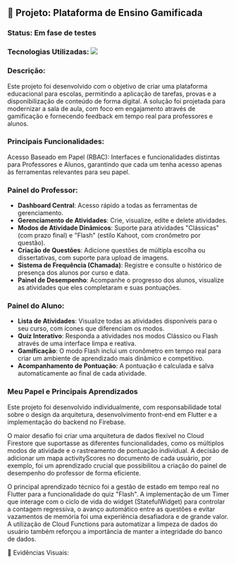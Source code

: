 ## 🚀 Projeto: Plataforma de Ensino Gamificada

### Status: Em fase de testes
### Tecnologias Utilizadas: <img src="https://skillicons.dev/icons?i=flutter,firebase&theme=dark" />

### Descrição:
Este projeto foi desenvolvido com o objetivo de criar uma plataforma educacional para escolas, permitindo a aplicação de tarefas, provas e a disponibilização de conteúdo de forma digital. A solução foi projetada para modernizar a sala de aula, com foco em engajamento através de gamificação e fornecendo feedback em tempo real para professores e alunos.

### Principais Funcionalidades:
Acesso Baseado em Papel (RBAC): Interfaces e funcionalidades distintas para Professores e Alunos, garantindo que cada um tenha acesso apenas às ferramentas relevantes para seu papel.
### Painel do Professor:
* **Dashboard Central**: Acesso rápido a todas as ferramentas de gerenciamento.
* **Gerenciamento de Atividades**: Crie, visualize, edite e delete atividades.
* **Modos de Atividade Dinâmicos**: Suporte para atividades "Clássicas" (com prazo final) e "Flash" (estilo Kahoot, com cronômetro por questão).
* **Criação de Questões**: Adicione questões de múltipla escolha ou dissertativas, com suporte para upload de imagens.
* **Sistema de Frequência (Chamada)**: Registre e consulte o histórico de presença dos alunos por curso e data.
* **Painel de Desempenho**: Acompanhe o progresso dos alunos, visualize as atividades que eles completaram e suas pontuações.

### Painel do Aluno:
* **Lista de Atividades**: Visualize todas as atividades disponíveis para o seu curso, com ícones que diferenciam os modos.
* **Quiz Interativo**: Responda a atividades nos modos Clássico ou Flash através de uma interface limpa e reativa.
* **Gamificação**: O modo Flash inclui um cronômetro em tempo real para criar um ambiente de aprendizado mais dinâmico e competitivo.
* **Acompanhamento de Pontuação**: A pontuação é calculada e salva automaticamente ao final de cada atividade.

### Meu Papel e Principais Aprendizados
Este projeto foi desenvolvido individualmente, com responsabilidade total sobre o design da arquitetura, desenvolvimento front-end em Flutter e a implementação do backend no Firebase.

O maior desafio foi criar uma arquitetura de dados flexível no Cloud Firestore que suportasse as diferentes funcionalidades, como os múltiplos modos de atividade e o rastreamento de pontuação individual. A decisão de adicionar um mapa activityScores no documento de cada usuário, por exemplo, foi um aprendizado crucial que possibilitou a criação do painel de desempenho do professor de forma eficiente.

O principal aprendizado técnico foi a gestão de estado em tempo real no Flutter para a funcionalidade do quiz "Flash". A implementação de um Timer que interage com o ciclo de vida do widget (StatefulWidget) para controlar a contagem regressiva, o avanço automático entre as questões e evitar vazamentos de memória foi uma experiência desafiadora e de grande valor. A utilização de Cloud Functions para automatizar a limpeza de dados do usuário também reforçou a importância de manter a integridade do banco de dados.

📸 Evidências Visuais:
